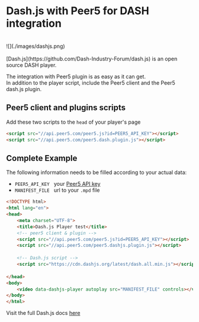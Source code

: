# Dash.js with Peer5 for DASH integration

<br>
![](./images/dashjs.png)
<br><br>
[Dash.js](https://github.com/Dash-Industry-Forum/dash.js) is an open source DASH player.

The integration with Peer5 plugin is as easy as it can get.  
In addition to the player script, include the Peer5 client and the Peer5 dash.js plugin.
 
## Peer5 client and plugins scripts
Add these two scripts to the `head` of your player's page
```html
<script src="//api.peer5.com/peer5.js?id=PEER5_API_KEY"></script>
<script src="//api.peer5.com/peer5.dash.plugin.js"></script>
```

## Complete Example
 
The following information needs to be filled according to your actual data:
 
- `PEER5_API_KEY` &nbsp;&nbsp;your [Peer5 API key](https://app.peer5.com/integration)
- `MANIFEST_FILE` &nbsp;&nbsp;url to your `.mpd` file
  
```html
<!DOCTYPE html>
<html lang="en">
<head>
    <meta charset="UTF-8">
    <title>Dash.js Player test</title>
    <!-- peer5 client & plugin -->
    <script src="//api.peer5.com/peer5.js?id=PEER5_API_KEY"></script>
    <script src="//api.peer5.com/peer5.dashjs.plugin.js"></script>
    
    <!-- Dash.js script -->
    <script src="https://cdn.dashjs.org/latest/dash.all.min.js"></script>
    
</head>
<body>
    <video data-dashjs-player autoplay src="MANIFEST_FILE" controls></video>
</body>
</html>
```


Visit the full Dash.js docs [here](http://cdn.dashjs.org/latest/jsdoc/index.html)